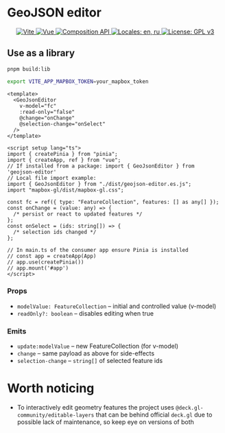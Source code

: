 # GeoJSON editor

<p align="center">
  <a href="https://vitejs.dev/">
    <img alt="Vite" src="https://img.shields.io/badge/vite-7.1.7-blue.svg?logo=vite&logoColor=white" />
  </a>
  <a href="https://vuejs.org/">
    <img alt="Vue" src="https://img.shields.io/badge/vue-3.5.22-brightgreen.svg?logo=vue.js&logoColor=white" />
  </a>
  <a href="https://vuejs.org/guide/extras/composition-api-faq.html">
    <img alt="Composition API" src="https://img.shields.io/badge/Composition%20API-blueviolet?logo=vue.js&logoColor=white" />
  </a>
  <a href="#">
    <img alt="Locales: en, ru" src="https://img.shields.io/badge/locales-en%2Cru-blueviolet" />
  </a>
  <a href="https://www.gnu.org/licenses/gpl-3.0">
    <img alt="License: GPL v3" src="https://img.shields.io/badge/license-GPLv3-blue.svg" />
  </a>
</p>

## Use as a library

```bash
pnpm build:lib
```

```bash
export VITE_APP_MAPBOX_TOKEN=your_mapbox_token
```

```vue
<template>
  <GeoJsonEditor
    v-model="fc"
    :read-only="false"
    @change="onChange"
    @selection-change="onSelect"
  />
</template>

<script setup lang="ts">
import { createPinia } from "pinia";
import { createApp, ref } from "vue";
// If installed from a package: import { GeoJsonEditor } from 'geojson-editor'
// Local file import example:
import { GeoJsonEditor } from "./dist/geojson-editor.es.js";
import "mapbox-gl/dist/mapbox-gl.css";

const fc = ref({ type: "FeatureCollection", features: [] as any[] });
const onChange = (value: any) => {
  /* persist or react to updated features */
};
const onSelect = (ids: string[]) => {
  /* selection ids changed */
};

// In main.ts of the consumer app ensure Pinia is installed
// const app = createApp(App)
// app.use(createPinia())
// app.mount('#app')
</script>
```

### Props

- `modelValue: FeatureCollection` – initial and controlled value (v-model)
- `readOnly?: boolean` – disables editing when true

### Emits

- `update:modelValue` – new FeatureCollection (for v-model)
- `change` – same payload as above for side-effects
- `selection-change` – `string[]` of selected feature ids

# Worth noticing

- To interactively edit geometry features the project uses `@deck.gl-community/editable-layers` that can be behind official `deck.gl` due to possible lack of maintenance, so keep eye on versions of both

